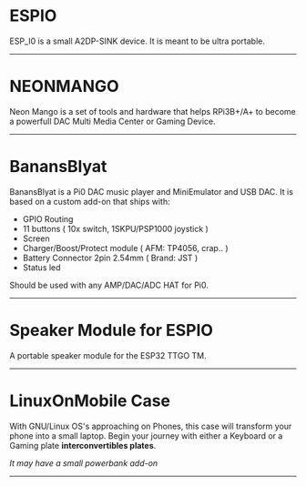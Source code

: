 # ESPIO

ESP_I0 is a small A2DP-SINK device.
It is meant to be ultra portable.

--------------------------------------------------------------------------------------------------------------------------

# NEONMANGO

Neon Mango is a set of tools and hardware that helps RPi3B+/A+ to become a powerfull DAC Multi Media Center or Gaming Device.

--------------------------------------------------------------------------------------------------------------------------

# BanansBlyat

BanansBlyat is a Pi0 DAC music player and MiniEmulator and USB DAC.
It is based on a custom add-on that ships with:
- GPIO Routing
- 11 buttons ( 10x switch, 1SKPU/PSP1000 joystick )
- Screen
- Charger/Boost/Protect module ( AFM: TP4056, crap.. )
- Battery Connector 2pin 2.54mm ( Brand: JST )
- Status led

Should be used with any AMP/DAC/ADC HAT for Pi0.

--------------------------------------------------------------------------------------------------------------------------

# Speaker Module for ESPIO

A portable speaker module for the ESP32 TTGO TM.

--------------------------------------------------------------------------------------------------------------------------

# LinuxOnMobile Case

With GNU/Linux OS's approaching on Phones, this case will transform your phone into a small laptop.
Begin your journey with either a Keyboard or a Gaming plate **interconvertibles plates**.

*It may have a small powerbank add-on*

--------------------------------------------------------------------------------------------------------------------------
